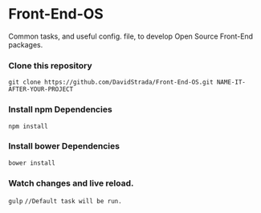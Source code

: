 # Front-End-OS
Common tasks, and useful config. file, to develop Open Source Front-End packages.

### Clone this repository

`git clone https://github.com/DavidStrada/Front-End-OS.git NAME-IT-AFTER-YOUR-PROJECT`

### Install npm Dependencies
`npm install`

### Install bower Dependencies
`bower install`

### Watch changes and live reload.
`gulp` `//Default task will be run.`
